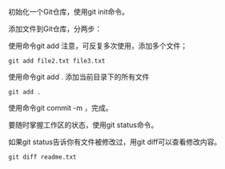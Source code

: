 初始化一个Git仓库，使用git init命令。

添加文件到Git仓库，分两步：

使用命令git add <file>                注意，可反复多次使用，添加多个文件；
```
git add file2.txt file3.txt
```
使用命令git add .                   添加当前目录下的所有文件
```
git add .
```
使用命令git commit -m <message>，完成。

要随时掌握工作区的状态，使用git status命令。

如果git status告诉你有文件被修改过，用git diff可以查看修改内容。
```
git diff readme.txt 
```